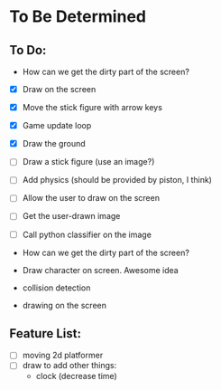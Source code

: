 # To Be Determined

## To Do:
- How can we get the dirty part of the screen?
- [x] Draw on the screen
- [x] Move the stick figure with arrow keys
- [x] Game update loop
- [x] Draw the ground

- [ ] Draw a stick figure (use an image?)
- [ ] Add physics (should be provided by piston, I think)
- [ ] Allow the user to draw on the screen
- [ ] Get the user-drawn image
- [ ] Call python classifier on the image
- How can we get the dirty part of the screen?

- Draw character on screen. Awesome idea
- collision detection

- drawing on the screen

## Feature List:
- [ ] moving 2d platformer
- [ ] draw to add other things:
    - clock (decrease time)

